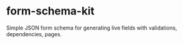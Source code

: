 # form-schema-kit
Simple JSON form schema for generating live fields with validations, dependencies, pages.
